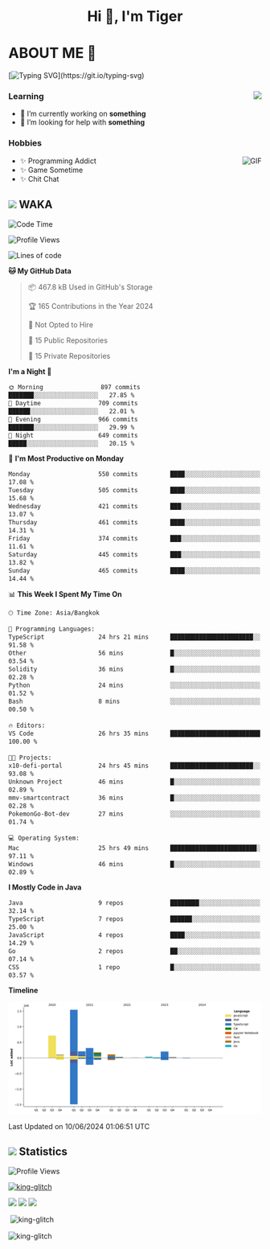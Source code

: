 <h1 align="center">Hi 👋, I'm Tiger</h1>




# ABOUT ME 💬

[![Typing SVG](https://readme-typing-svg.herokuapp.com?color=22F771&vCenter=true&lines=A+perssionate+developer+from+nowhere.)](https://git.io/typing-svg)

<div>
 <img align="right" src="https://spotify-github-profile.vercel.app/api/view?uid=12129734423&cover_image=false&theme=default&bar_color=22d016&bar_color_cover=true" />
 <h3>Learning</h3>
 
 <ul>
  <li>🔭 I’m currently working on <b>something</b></li>
  <li>🤝 I’m looking for help with <b>something</b></li>
 </ul>
 
</div>
<div>
 <h3>Hobbies</h3>
 <img align="right" height="475px"  alt="GIF" src="https://i.pinimg.com/originals/1f/b7/db/1fb7dbee557e5ed509f7517da8a84d58.gif" />
 <ul>
  <li>✨ Programming Addict</li>
  <li>✨ Game Sometime</li>
  <li>✨ Chit Chat</li>
 </ul>
 
</div>



## <img height="40" src="https://raw.githubusercontent.com/innng/innng/master/assets/kyubey.gif"/> WAKA

<!--START_SECTION:waka-->
![Code Time](http://img.shields.io/badge/Code%20Time-1%2C939%20hrs%2036%20mins-blue)

![Profile Views](http://img.shields.io/badge/Profile%20Views-12-blue)

![Lines of code](https://img.shields.io/badge/From%20Hello%20World%20I%27ve%20Written-3.4%20million%20lines%20of%20code-blue)

**🐱 My GitHub Data** 

> 📦 467.8 kB Used in GitHub's Storage 
 > 
> 🏆 165 Contributions in the Year 2024
 > 
> 🚫 Not Opted to Hire
 > 
> 📜 15 Public Repositories 
 > 
> 🔑 15 Private Repositories 
 > 
**I'm a Night 🦉** 

```text
🌞 Morning                897 commits         ███████░░░░░░░░░░░░░░░░░░   27.85 % 
🌆 Daytime                709 commits         ██████░░░░░░░░░░░░░░░░░░░   22.01 % 
🌃 Evening                966 commits         ███████░░░░░░░░░░░░░░░░░░   29.99 % 
🌙 Night                  649 commits         █████░░░░░░░░░░░░░░░░░░░░   20.15 % 
```
📅 **I'm Most Productive on Monday** 

```text
Monday                   550 commits         ████░░░░░░░░░░░░░░░░░░░░░   17.08 % 
Tuesday                  505 commits         ████░░░░░░░░░░░░░░░░░░░░░   15.68 % 
Wednesday                421 commits         ███░░░░░░░░░░░░░░░░░░░░░░   13.07 % 
Thursday                 461 commits         ████░░░░░░░░░░░░░░░░░░░░░   14.31 % 
Friday                   374 commits         ███░░░░░░░░░░░░░░░░░░░░░░   11.61 % 
Saturday                 445 commits         ███░░░░░░░░░░░░░░░░░░░░░░   13.82 % 
Sunday                   465 commits         ████░░░░░░░░░░░░░░░░░░░░░   14.44 % 
```


📊 **This Week I Spent My Time On** 

```text
🕑︎ Time Zone: Asia/Bangkok

💬 Programming Languages: 
TypeScript               24 hrs 21 mins      ███████████████████████░░   91.58 % 
Other                    56 mins             █░░░░░░░░░░░░░░░░░░░░░░░░   03.54 % 
Solidity                 36 mins             █░░░░░░░░░░░░░░░░░░░░░░░░   02.28 % 
Python                   24 mins             ░░░░░░░░░░░░░░░░░░░░░░░░░   01.52 % 
Bash                     8 mins              ░░░░░░░░░░░░░░░░░░░░░░░░░   00.50 % 

🔥 Editors: 
VS Code                  26 hrs 35 mins      █████████████████████████   100.00 % 

🐱‍💻 Projects: 
x10-defi-portal          24 hrs 45 mins      ███████████████████████░░   93.08 % 
Unknown Project          46 mins             █░░░░░░░░░░░░░░░░░░░░░░░░   02.89 % 
mmv-smartcontract        36 mins             █░░░░░░░░░░░░░░░░░░░░░░░░   02.28 % 
PokemonGo-Bot-dev        27 mins             ░░░░░░░░░░░░░░░░░░░░░░░░░   01.74 % 

💻 Operating System: 
Mac                      25 hrs 49 mins      ████████████████████████░   97.11 % 
Windows                  46 mins             █░░░░░░░░░░░░░░░░░░░░░░░░   02.89 % 
```

**I Mostly Code in Java** 

```text
Java                     9 repos             ████████░░░░░░░░░░░░░░░░░   32.14 % 
TypeScript               7 repos             ██████░░░░░░░░░░░░░░░░░░░   25.00 % 
JavaScript               4 repos             ████░░░░░░░░░░░░░░░░░░░░░   14.29 % 
Go                       2 repos             ██░░░░░░░░░░░░░░░░░░░░░░░   07.14 % 
CSS                      1 repo              █░░░░░░░░░░░░░░░░░░░░░░░░   03.57 % 
```



**Timeline**

![Lines of Code chart](https://raw.githubusercontent.com/king-glitch/king-glitch/main/assets/bar_graph.png)


 Last Updated on 10/06/2024 01:06:51 UTC
<!--END_SECTION:waka-->
## <img height="40" src="https://raw.githubusercontent.com/innng/innng/master/assets/kyubey.gif"/> Statistics
![Profile Views](https://komarev.com/ghpvc/?username=king-glitch)  

<p align="left"> 
 <a href="https://github.com/ryo-ma/github-profile-trophy">
  <img src="https://github-profile-trophy.vercel.app/?username=king-glitch&theme=dracula" alt="king-glitch" />
 </a> </p>

![](https://github-profile-summary-cards.vercel.app/api/cards/profile-details?username=king-glitch&theme=dracula)
![](https://github-profile-summary-cards.vercel.app/api/cards/stats?username=king-glitch&theme=dracula) 
![](https://github-profile-summary-cards.vercel.app/api/cards/productive-time?username=king-glitch&theme=dracula)


<p>&nbsp;<img align="center" src="https://github-readme-stats.vercel.app/api?username=king-glitch&theme=dracula" alt="king-glitch" /></p>

<p><img align="center" src="https://github-readme-streak-stats.herokuapp.com/?user=king-glitch&theme=dracula" alt="king-glitch" /></p>
